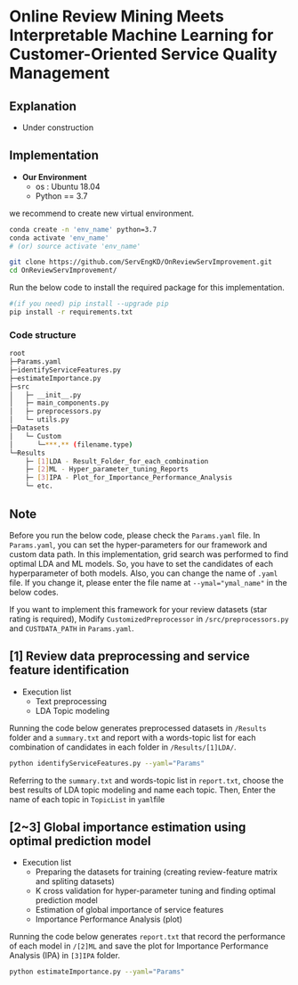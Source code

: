 # Online Review Mining Meets Interpretable Machine Learning for Customer-Oriented Service Quality Management

## Explanation
- Under construction

## Implementation

- **Our Environment**
  - os : Ubuntu 18.04
  - Python == 3.7  

we recommend to create new virtual environment. 

```bash
conda create -n 'env_name' python=3.7 
conda activate 'env_name'
# (or) source activate 'env_name'
```

```bash
git clone https://github.com/ServEngKD/OnReviewServImprovement.git
cd OnReviewServImprovement/
```

Run the below code to install the required package for this implementation.
```bash
#(if you need) pip install --upgrade pip
pip install -r requirements.txt
```

### Code structure
```bash
root
├─Params.yaml
├─identifyServiceFeatures.py
├─estimateImportance.py
├─src
│   ├─ __init__.py
│   ├─ main_components.py
│   ├─ preprocessors.py
│   └─ utils.py
├─Datasets
│   └─ Custom
│      └─***.** (filename.type)
└─Results
    ├─ [1]LDA - Result_Folder_for_each_combination
    ├─ [2]ML - Hyper_parameter_tuning_Reports
    ├─ [3]IPA - Plot_for_Importance_Performance_Analysis
    └─ etc.
```
## Note
Before you run the below code, please check the `Params.yaml` file.
In `Params.yaml`, you can set the hyper-parameters for our framework and custom data path.
In this implementation, grid search was performed to find optimal LDA and ML models. So, you have to set the candidates of each hyperparameter of both models.
Also, you can change the name of `.yaml` file. If you change it, please enter the file name at `--ymal="ymal_name"` in the below codes.

If you want to implement this framework for your review datasets (star rating is required), Modify `CustomizedPreprocessor` in `/src/preprocessors.py` and `CUSTDATA_PATH` in `Params.yaml`.

## [1] Review data preprocessing and service feature identification
- Execution list
  * Text preprocessing
  * LDA Topic modeling

Running the code below generates preprocessed datasets in `/Results` folder and a `summary.txt` and report with a words-topic list for each combination of candidates in each folder in `/Results/[1]LDA/`.
```bash
python identifyServiceFeatures.py --yaml="Params"
```

Referring to the `summary.txt` and words-topic list in `report.txt`, choose the best results of LDA topic modeling and name each topic.
Then, Enter the name of each topic in `TopicList` in `yaml`file

## [2~3] Global importance estimation using optimal prediction model
- Execution list
  * Preparing the datasets for training (creating review-feature matrix and spliting datasets)
  * K cross validation for hyper-parameter tuning and finding optimal prediction model
  * Estimation of global importance of service features
  * Importance Performance Analysis (plot)

Running the code below generates `report.txt` that record the performance of each model in `/[2]ML` and save the plot for Importance Performance Analysis (IPA) in `[3]IPA` folder.
```bash
python estimateImportance.py --yaml="Params"
```

